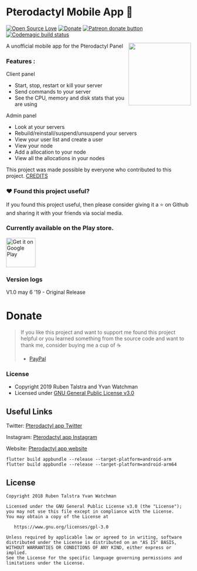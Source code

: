 # Pterodactyl Mobile App 🚀

[![Open Source Love](https://badges.frapsoft.com/os/v1/open-source.svg?v=102)](https://opensource.org/licenses/gpl-3.0)
[![Donate](https://img.shields.io/badge/Donate-PayPal-green.svg)](https://www.paypal.me/RDTalstra)
<span class="badge-patreon"><a href="https://www.patreon.com/Pterodactyl_app" title="Donate to this project using Patreon"><img src="https://img.shields.io/badge/Donate-Patreon-green.svg" alt="Patreon donate button" /></a></span>
[![Codemagic build status](https://api.codemagic.io/apps/5ccaf2ab80113f001c2e4176/5ccaf2ab80113f001c2e4175/status_badge.svg)](https://codemagic.io/apps/5ccaf2ab80113f001c2e4176/5ccaf2ab80113f001c2e4175/latest_build)

A unofficial mobile app for the Pterodactyl Panel
<img align="right" src="https://raw.githubusercontent.com/rubentalstra/Pterodactyl-app/master/assets/images/03736E05-CF2B-49F5-8CC0-910CAF4CA528.jpeg" height="170">

### Features :
Client panel
- Start, stop, restart or kill your server
- Send commands to your server
- See the CPU, memory and disk stats that you are using

Admin panel
- Look at your servers
- Rebuild/reinstall/suspend/unsuspend your servers
- View your user list and create a user
- View your node 
- Add a allocation to your node
- View all the allocations in your nodes


This project was made possible by everyone who contributed to this project. [CREDITS](https://github.com/rubentalstra/Pterodactyl-app/blob/master/CREDITS.md)


### :heart: Found this project useful?
If you found this project useful, then please consider giving it a :star: on Github and sharing it with your friends via social media.


### Currently available on the Play store.

<a href='https://play.google.com/store/apps/details?id=nl.rubentalstra.pterodactyl_app'><img alt='Get it on Google Play' src='https://play.google.com/intl/en_us/badges/images/generic/en_badge_web_generic.png' height='80px'/></a>


### Version logs

V1.0 may 6 '19 - Original Release 


# Donate

> If you like this project and want to support me found this project helpful or you learned something from the source code and want to thank me, consider buying me a cup of :coffee:
>
> - [PayPal](https://www.paypal.me/RDTalstra)


### License

- Copyright 2019 Ruben Talstra and Yvan Watchman
- Licensed under [GNU General Public License v3.0](https://github.com/rubentalstra/Pterodactyl-app/blob/master/LICENSE)


## Useful Links


Twitter: [Pterodactyl app Twitter](https://twitter.com/AppPterodactyl)

Instagram: [Pterodactyl app Instagram](https://www.instagram.com/pterodactyl_app/)

Website: [Pterodactyl app website](https://pterodactyl-app.com/)



```
flutter build appbundle --release --target-platform=android-arm
flutter build appbundle --release --target-platform=android-arm64
```

License
-------

    Copyright 2018 Ruben Talstra Yvan Watchman

    Licensed under the GNU General Public License v3.0 (the "License");
    you may not use this file except in compliance with the License.
    You may obtain a copy of the License at

       https://www.gnu.org/licenses/gpl-3.0

    Unless required by applicable law or agreed to in writing, software
    distributed under the License is distributed on an "AS IS" BASIS,
    WITHOUT WARRANTIES OR CONDITIONS OF ANY KIND, either express or implied.
    See the License for the specific language governing permissions and
    limitations under the License.
